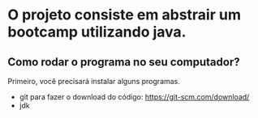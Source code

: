 # O projeto consiste em abstrair um bootcamp utilizando java.
## Como rodar o programa no seu computador?
Primeiro, você precisará instalar alguns programas.
+ git para fazer o download do código: https://git-scm.com/download/
+ jdk 
